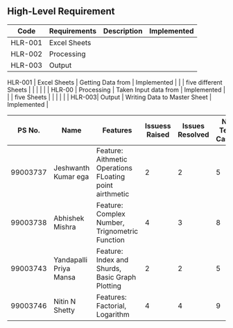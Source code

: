 

## High-Level Requirement
 
Code|Requirements|Description|Implemented
----|------------|-----------|------------
HLR-001|Excel Sheets |
HLR-002|Processing |
HLR-003|Output |









 HLR-001 |  Excel Sheets        |  Getting Data from             |  Implemented        |
         |                      |  five different Sheets         |                     |
                   |                      |                                |                     |
 HLR-00 |  Processing          |  Taken Input data from         |    Implemented      |
        |                      |  five Sheets                   |                     |
        |                      |                                |                     |
 HLR-003|  Output              |  Writing Data to Master Sheet  |   Implemented       |                              
                                       
PS No. |  Name   |    Features    | Issuess Raised |Issues Resolved|No Test Cases|Test Case Pass
-------|---------|----------------|----------------|---------------|-------------|--------------
99003737 | Jeshwanth Kumar ega  | Feature: Aithmetic Operations FLoating point airthmetic   |  2   |  2  | 5  | 5   
99003738 | Abhishek Mishra | Feature: Complex Number, Trignometric Function   | 4     | 3   | 8   | 8   
99003743 | Yandapalli Priya Mansa | Feature: Index and Shurds, Basic Graph Plotting | 2 | 2 | 5 | 5
99003746 | Nitin N Shetty | Features: Factorial, Logarithm | 4 | 4 | 9 | 9







